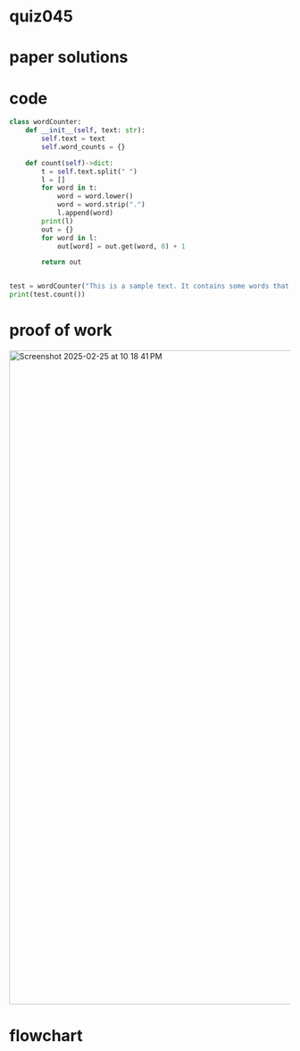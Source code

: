 # quiz045

# paper solutions

# code
```.py
class wordCounter:
    def __init__(self, text: str):
        self.text = text
        self.word_counts = {}

    def count(self)->dict:
        t = self.text.split(" ")
        l = []
        for word in t:
            word = word.lower()
            word = word.strip(".")
            l.append(word)
        print(l)
        out = {}
        for word in l:
            out[word] = out.get(word, 0) + 1

        return out


test = wordCounter("This is a sample text. It contains some words that will be counted.")
print(test.count())
```
# proof of work
<img width="1171" alt="Screenshot 2025-02-25 at 10 18 41 PM" src="https://github.com/user-attachments/assets/b48c2a69-80c2-4d58-b625-ac831f84d4c8" />

# flowchart
